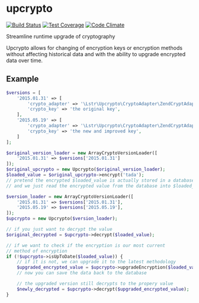 
# upcrypto

[![Build Status](https://travis-ci.org/lightster/upcrypto.svg?branch=master)](https://travis-ci.org/lightster/upcrypto)
[![Test Coverage](https://codeclimate.com/github/lightster/upcrypto/badges/coverage.svg)](https://codeclimate.com/github/lightster/upcrypto/coverage)
[![Code Climate](https://codeclimate.com/github/lightster/upcrypto/badges/gpa.svg)](https://codeclimate.com/github/lightster/upcrypto)


Streamline runtime upgrade of cryptography

Upcrypto allows for changing of encryption keys or encryption methods without
affecting historical data and with the ability to upgrade encrypted data over
time.

## Example

```php
$versions = [
    '2015.01.31' => [
        'crypto_adapter' => '\Lstr\Upcrypto\CryptoAdapter\ZendCryptAdapter',
        'crypto_key' => 'the original key',
    ],
    '2015.05.19' => [
        'crypto_adapter' => '\Lstr\Upcrypto\CryptoAdapter\ZendCryptAdapter',
        'crypto_key' => 'the new and improved key',
    ]
];

$original_version_loader = new ArrayCryptoVersionLoader([
    '2015.01.31' => $versions['2015.01.31']
]);
$original_upcrypto = new Upcrypto($original_version_loader);
$loaded_value = $original_upcrypto->encrypt('tada');
// pretend the encrypted $loaded_value is actually stored in a database
// and we just read the encrypted value from the database into $loaded_value

$version_loader = new ArrayCryptoVersionLoader([
    '2015.01.31' => $versions['2015.01.31'],
    '2015.05.19' => $versions['2015.05.19'],
]);
$upcrypto = new Upcrypto($version_loader);

// if you just want to decrypt the value
$original_decrypted = $upcrypto->decrypt($loaded_value);

// if we want to check if the encryption is our most current
// method of encryption
if (!$upcrypto->isUpToDate($loaded_value)) {
    // if it is not, we can upgrade it to the latest methodology
    $upgraded_encrypted_value = $upcrypto->upgradeEncryption($loaded_value);
    // now you can save the data back to the database

    // the upgraded version still decrypts to the propery value
    $newly_decrypted = $upcrypto->decrypt($upgraded_encrypted_value);
}
```
